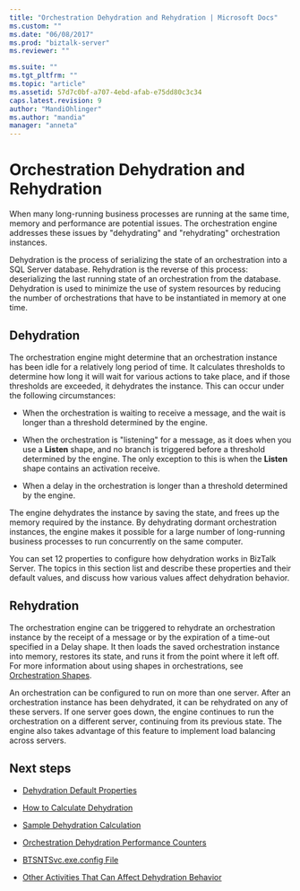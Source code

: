```yaml
---
title: "Orchestration Dehydration and Rehydration | Microsoft Docs"
ms.custom: ""
ms.date: "06/08/2017"
ms.prod: "biztalk-server"
ms.reviewer: ""

ms.suite: ""
ms.tgt_pltfrm: ""
ms.topic: "article"
ms.assetid: 57d7c0bf-a707-4ebd-afab-e75dd80c3c34
caps.latest.revision: 9
author: "MandiOhlinger"
ms.author: "mandia"
manager: "anneta"
---
```

# Orchestration Dehydration and Rehydration
When many long-running business processes are running at the same time, memory and performance are potential issues. The orchestration engine addresses these issues by "dehydrating" and "rehydrating" orchestration instances.  
  
 Dehydration is the process of serializing the state of an orchestration into a SQL Server database. Rehydration is the reverse of this process: deserializing the last running state of an orchestration from the database. Dehydration is used to minimize the use of system resources by reducing the number of orchestrations that have to be instantiated in memory at one time.  
  
## Dehydration  
 The orchestration engine might determine that an orchestration instance has been idle for a relatively long period of time. It calculates thresholds to determine how long it will wait for various actions to take place, and if those thresholds are exceeded, it dehydrates the instance. This can occur under the following circumstances:  
  
-   When the orchestration is waiting to receive a message, and the wait is longer than a threshold determined by the engine.  
  
-   When the orchestration is "listening" for a message, as it does when you use a **Listen** shape, and no branch is triggered before a threshold determined by the engine. The only exception to this is when the **Listen** shape contains an activation receive.  
  
-   When a delay in the orchestration is longer than a threshold determined by the engine.  
  
 The engine dehydrates the instance by saving the state, and frees up the memory required by the instance. By dehydrating dormant orchestration instances, the engine makes it possible for a large number of long-running business processes to run concurrently on the same computer.  
  
 You can set 12 properties to configure how dehydration works in BizTalk Server. The topics in this section list and describe these properties and their default values, and discuss how various values affect dehydration behavior.  
  
## Rehydration  
 The orchestration engine can be triggered to rehydrate an orchestration instance by the receipt of a message or by the expiration of a time-out specified in a Delay shape. It then loads the saved orchestration instance into memory, restores its state, and runs it from the point where it left off. For more information about using shapes in orchestrations, see [Orchestration Shapes](../core/orchestration-shapes.md).  
  
 An orchestration can be configured to run on more than one server. After an orchestration instance has been dehydrated, it can be rehydrated on any of these servers. If one server goes down, the engine continues to run the orchestration on a different server, continuing from its previous state. The engine also takes advantage of this feature to implement load balancing across servers.  
  
## Next steps
  
-   [Dehydration Default Properties](../core/dehydration-default-properties.md)  
  
-   [How to Calculate Dehydration](../core/how-to-calculate-dehydration.md)  
  
-   [Sample Dehydration Calculation](../core/sample-dehydration-calculation.md)  
  
-   [Orchestration Dehydration Performance Counters](../core/orchestration-dehydration-performance-counters.md)  
  
-   [BTSNTSvc.exe.config File](../core/btsntsvc-exe-config-file.md)  
  
-   [Other Activities That Can Affect Dehydration Behavior](../core/other-activities-that-can-affect-dehydration-behavior.md)